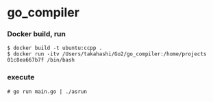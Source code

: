 # go_compiler

### Docker build, run
```
$ docker build -t ubuntu:ccpp .
$ docker run -itv /Users/takahashi/Go2/go_compiler:/home/projects 01c8ea667b7f /bin/bash
```

### execute
```
# go run main.go | ./asrun 
```
